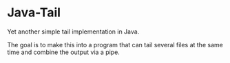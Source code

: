 # Java-Tail
Yet another simple tail implementation in Java.

The goal is to make this into a program that can tail several files at the same time and combine the output via a pipe.

